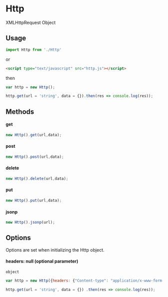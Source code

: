 Http
=========

XMLHttpRequest Object

Usage
------

```js
import Http from './Http'
```

or

```html
<script type="text/javascript" src="http.js"></script>
```

then

```js
var http = new Http();

http.get(url = 'string', data = {}).then(res => console.log(res));
```


Methods
-------

#### get

```js
new Http().get(url,data);
```


#### post

```js
new Http().post(url,data);
```


#### delete

```js
new Http().delete(url,data);
```


#### put

```js
new Http().put(url,data);
```


#### jsonp

```js
new Http().jsonp(url);
```



Options
-------

Options are set when initializing the Http object.


#### headers: null (optional parameter)

`object`


```js
var http = new Http({headers: {"Content-type": "application/x-www-form-urlencoded"}});

http.get(url = 'string', data = {})	.then(res => console.log(res));
```